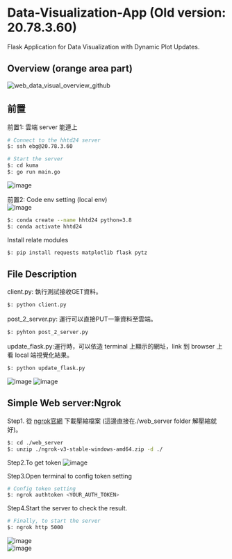 # Data-Visualization-App (Old version: 20.78.3.60) 
Flask Application for Data Visualization with Dynamic Plot Updates.

## Overview (orange area part)   
![web_data_visual_overview_github](https://github.com/user-attachments/assets/11cf50c2-f0fa-40c4-bb02-92205fffe3fb)    


## 前置   
前置1: 雲端 server 能連上
 ```bash
# Connect to the hhtd24 server
$: ssh ebg@20.78.3.60

# Start the server
$: cd kuma
$: go run main.go
```
![image](https://github.com/user-attachments/assets/56aab720-85da-4158-baf0-d1aec7c2828c) 

前置2: Code env setting (local env)   
![image](https://github.com/user-attachments/assets/26edf9a4-0f42-4fbb-8bef-d6a56a6a4850)
```bash   
$: conda create --name hhtd24 python=3.8      
$: conda activate hhtd24
```
Install relate modules  
```bash    
$: pip install requests matplotlib flask pytz     
```
 


## File Description  
client.py: 執行測試接收GET資料。    
```bash       
$: python client.py      
```

post_2_server.py: 運行可以直接PUT一筆資料至雲端。    
```bash       
$: pyhton post_2_server.py          
```

update_flask.py:運行時，可以依造 terminal 上顯示的網址，link 到 browser 上看 local 端視覺化結果。       
```bash           
$: python update_flask.py      
```    
![image](https://github.com/user-attachments/assets/da1ff787-d239-4058-832a-33e35e10ba48) 
![image](https://github.com/user-attachments/assets/420200c3-5a21-492a-9118-755cec7b9dd4)  

## Simple Web server:Ngrok  
Step1. 從 [ngrok官網](https://dashboard.ngrok.com/get-started/your-authtoken) 下載壓縮檔案 (這邊直接在./web_server folder 解壓縮就好)。
```bash 
$: cd ./web_server
$: unzip ./ngrok-v3-stable-windows-amd64.zip -d ./   
```

Step2.To get token
![image](https://github.com/user-attachments/assets/64a74d9a-63e9-4175-b705-491e9eb1b5e2)

Step3.Open terminal to config token setting
```bash
# Config token setting
$: ngrok authtoken <YOUR_AUTH_TOKEN>
```     

Step4.Start the server to check the result.    
```bash
# Finally, to start the server
$: ngrok http 5000    
```
![image](https://github.com/user-attachments/assets/683bdf4a-81b0-42c6-ab6a-2d8e7c7da1a1)    
![image](https://github.com/user-attachments/assets/54a91a43-37fc-42a1-bc1b-1430313ed93d)    


